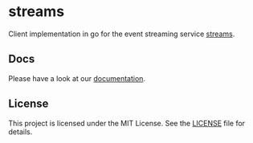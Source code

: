 # streams

Client implementation in go for the event streaming service [streams](https://github.com/fraym/streams).

## Docs

Please have a look at our [documentation](https://docs.freym.becklyn.app/docs).

## License

This project is licensed under the MIT License. See the [LICENSE](LICENSE) file for details.
